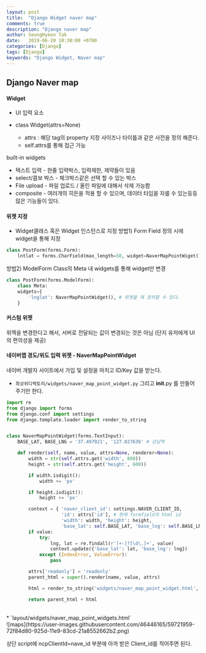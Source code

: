 ```yaml
---
layout: post
title:  "Django Widget naver map"
comments: true
description: "Django naver map"
author: SeungHyeon Tak
date:   2019-06-20 10:30:00 +0700
categories: [Django]
tags: [Django]
keywords: "Django Widget, Naver map"
---
```

## Django Naver map

#### Widget
* UI 입력 요소

* class Widget(attrs=None)
  * attrs : 해당 tag의 property 지정 사이즈나 타이틀과 같은 사전을 정의 해준다.
  * self.attrs를 통해 접근 가능

built-in widgets
* 텍스트 입력 - 한줄 입력박스, 입력제한, 제약들이 있음
* select/콤보 박스 - 체크박스같은 선택 할 수 있는 박스
* File upload - 파일 업로드 / 올린 파일에 대해서 삭제 가능함
* composite - 여러개의 히든을 적용 할 수 있으며, 데이터 타임을 자를 수 있는등등 많은 기능들이 있다.

#### 위젯 지정
* Widget클래스 혹은 Widget 인스턴스로 지정
방법1) Form Field 정의 시에 widget을 통해 지정

```python
class PostForm(forms.Form):
    lntlat = forms.CharField(max_length=50, widget=NaverMapPointWiget())
```

방법2) ModelForm Class의 Meta 내 widgets를 통해 widget만 변경

```python
class PostForm(forms.ModelForm):
    class Meta:
	widgets={
	    'lnglat': NaverMapPointWidget(), # 위젯을 재 정의할 수 있다.
	}
```

#### 커스텀 위젯
위젝을 변경한다고 해서, 서버로 전달되는 값이 변경되는 것은 아님 (단지 유저에게 UI의 편의성을 제공)

#### 네이버맵 경도/위도 입력 위젯 - NaverMapPointWidget

네이버 개발자 사이트에서 가입 및 설정을 마치고 ID/Key 값을 받는다.

* `최상위디렉토리/widgets/naver_map_point_widget.py`
그리고 __init__.py 를 만들어주기만 한다.

```python
import re
from django import forms
from django.conf import settings
from django.template.loader import render_to_string


class NaverMapPointWidget(forms.TextInput):
    BASE_LAT, BASE_LNG = '37.497921', '127.027636' # 강남역

    def render(self, name, value, attrs=None, renderer=None):
        width = str(self.attrs.get('width', 800))
        height = str(self.attrs.get('height', 600))

        if width.isdigit():
            width += 'px'

        if height.isdigit():
            height += 'px'

        context = { 'naver_client_id': settings.NAVER_CLIENT_ID,
                    'id': attrs['id'], # 현재 formfield의 html id
                    'width': width, 'height': height,
                    'base_lat': self.BASE_LAT, 'base_lng': self.BASE_LNG}
        if value:
            try:
                lng, lat = re.findall(r'[+-]?[\d\.]+', value)
                context.update({'base_lat': lat, 'base_lng': lng})
            except (IndexError, ValueError):
                pass

        attrs['readonly'] = 'readonly'
        parent_html = super().render(name, value, attrs)

        html = render_to_string('widgets/naver_map_point_widget.html', context)

        return parent_html + html
```
<br>
* `layout/widgets/naver_map_point_widgets.html`

<br>
![maps](https://user-images.githubusercontent.com/46446165/59721959-72f84d80-925d-11e9-83cd-21a8552662b2.png)
<br>

상단 script에 ncpClientId=nave_id 부분에 아까 받은 Client_id를 적어주면 된다.


